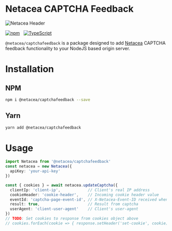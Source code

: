 # Netacea CAPTCHA Feedback
![Netacea Header](https://assets.ntcacdn.net/header.jpg)

[![npm](https://img.shields.io/npm/v/@netacea/captchafeedback.svg)](https://www.npmjs.com/package/@netacea/captchafeedback) &nbsp;
[![TypeScript](https://img.shields.io/badge/%3C%2F%3E-TypeScript-%230074c1.svg)](http://www.typescriptlang.org/)

`@netacea/captchafeedback` is a package designed to add [Netacea](https://netacea.com) CAPTCHA feedback functionality to your NodeJS based origin server.

# Installation
## NPM
```sh
npm i @netacea/captchafeedback --save
```
## Yarn
```sh
yarn add @netacea/captchafeedback
```

# Usage
```typescript
import Netacea from '@netacea/captchafeedback'
const netacea = new Netacea({
  apiKey: 'your-api-key'
})

const { cookies } = await netacea.updateCaptcha({
  clientIp: 'client-ip',            // Client's real IP address
  cookieHeader: 'cookie-header',    // Incoming cookie header value
  eventId: 'captcha-page-event-id', // X-Netacea-Event-ID received when captcha was served
  result: true,                     // Result from captcha
  userAgent: 'client-user-agent'    // Client's user-agent
})
// TODO: Set cookies to response from cookies object above
// cookies.forEach(cookie => { response.setHeader('set-cookie', cookie) })
```
